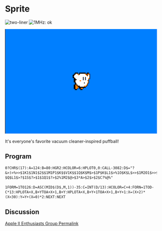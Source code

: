 # Sprite

![two-liner](https://img.shields.io/badge/two--liner-blue) ![1MHz: ok](https://img.shields.io/badge/1MHz-ok-green)

![image](media/sprite.png "Sprite Screenshot")

It's everyone's favorite vacuum cleaner-inspired puffball!

## Program

```
0?CHR$(17):A=124:B=80:HGR2:HCOLOR=6:HPLOT0,0:CALL-3082:D$="?&>)>%>>$1K1$1N1$2$$1M1P1$K$$V1K$$1Q$K$M$>$1P$K$L1$>%1O$K$L$>>$1M2O1$>>$1U$>?$Q$L1$>?$1S$?>$1$1Q1$?>$2%1M2$@>$3*A>$2$>$2$C?%@%"

1FORM=1TO126:D=ASC(MID$(D$,M,1))-35:C=INT(D/13):HCOLOR=C+4:FORN=1TOD-C*13:HPLOTA+X,B+YTOA+X+1,B+Y:HPLOTA+X,B+Y+1TOA+X+1,B+Y+1:X=(X+2)*(X<30):Y=Y+(X=0)*2:NEXT:NEXT
```

## Discussion

[Apple II Enthusiasts Group Permalink](https://www.facebook.com/groups/5251478676/permalink/10158453667263677/)
